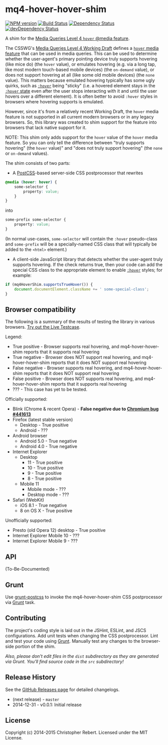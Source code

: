 # mq4-hover-hover-shim
[![NPM version](https://badge.fury.io/js/mq4-hover-hover-shim.svg)](http://badge.fury.io/js/mq4-hover-hover-shim)
[![Build Status](https://img.shields.io/travis/cvrebert/mq4-hover-hover-shim/master.svg)](https://travis-ci.org/cvrebert/mq4-hover-hover-shim)
[![Dependency Status](https://david-dm.org/cvrebert/mq4-hover-hover-shim.svg)](https://david-dm.org/cvrebert/mq4-hover-hover-shim)
[![devDependency Status](https://david-dm.org/cvrebert/mq4-hover-hover-shim/dev-status.svg)](https://david-dm.org/cvrebert/mq4-hover-hover-shim#info=devDependencies)

A shim for the [Media Queries Level 4 `hover` @media feature](http://drafts.csswg.org/mediaqueries/#hover).

The CSSWG's [Media Queries Level 4 Working Draft](http://drafts.csswg.org/mediaqueries/) defines a [`hover` media feature](https://developer.mozilla.org/en-US/docs/Web/CSS/@media/hover) that can be used in media queries. This can be used to determine whether the user-agent's primary pointing device truly supports hovering (like mice do) (the `hover` value), or emulates hovering (e.g. via a long tap, like most modern touch-based mobile devices) (the `on-demand` value), or does not support hovering at all (like some old mobile devices) (the `none` value). This matters because emulated hovering typically has some ugly quirks, such as [`:hover`](hover-pseudo) being "sticky" (i.e. a hovered element stays in the [`:hover` state](hover-pseudo) even after the user stops interacting with it and until the user hovers over a different element). It is often better to avoid `:hover` styles in browsers where hovering supports is emulated.

However, since it's from a relatively recent Working Draft, the `hover` media feature is not supported in all current modern browsers or in any legacy browsers. So, this library was created to shim support for the feature into browsers that lack native support for it.

NOTE: This shim only adds support for the `hover` value of the `hover` media feature. So you can only tell the difference between "truly supports hovering" (the `hover` value)" and "does not truly support hovering" (the `none` or `on-demand` values).

The shim consists of two parts:
* A [PostCSS](https://github.com/postcss/postcss)-based server-side CSS postprocessor that rewrites
```css
@media (hover: hover) {
    some-selector {
        property: value;
    }
}
```
into
```css
some-prefix some-selector {
    property: value;
}
```
(In normal use-cases, `some-selector` will contain the `:hover` pseudo-class and `some-prefix` will be a specially-named CSS class that will typically be added to the `<html>` element.)
* A client-side JavaScript library that detects whether the user-agent truly supports hovering. If the check returns true, then your code can add the special CSS class to the appropriate element to enable [`:hover`](hover-pseudo) styles; for example:
```js
if (mq4HoverShim.supportsTrueHover()) {
    document.documentElement.className += ' some-special-class';
}
```

[hover-pseudo]: https://developer.mozilla.org/en-US/docs/Web/CSS/:hover

## Browser compatibility

The following is a summary of the results of testing the library in various browsers. [Try out the Live Testcase](http://jsfiddle.net/cvrhulu/5vszkpmg/).

Legend:
* True positive - Browser supports real hovering, and mq4-hover-hover-shim reports that it supports real hovering
* True negative - Browser does NOT support real hovering, and mq4-hover-hover-shim reports that it does NOT support real hovering
* False negative - Browser supports real hovering, and mq4-hover-hover-shim reports that it does NOT support real hovering
* False positive - Browser does NOT supports real hovering, and mq4-hover-hover-shim reports that it supports real hovering
* ??? - This case has yet to be tested.

Officially supported:
* Blink (Chrome & recent Opera) - **False negative due to [Chromium bug #441613](http://crbug.com/441613)**
* Firefox (latest stable version)
  * Desktop - True positive
  * Android - ???
* Android browser
  * Android 5.0 - True negative
  * Android 4.0 - True negative
* Internet Explorer
  * Desktop
    * 11 - True positive
    * 10 - True positive
    * 9 - True positive
    * 8 - True positive
  * Mobile 11
    * Mobile mode - ???
    * Desktop mode - ???
* Safari (WebKit)
  * iOS 8.1 - True negative
  * 8 on OS X - True positive

Unofficially supported:
* Presto (old Opera 12) desktop - True positive
* Internet Explorer Mobile 10 - ???
* Internet Explorer Mobile 9 - ???

## API
(To-Be-Documented)

## Grunt
Use [grunt-postcss](https://github.com/nDmitry/grunt-postcss) to invoke the mq4-hover-hover-shim CSS postprocessor via [Grunt](http://gruntjs.com/) task.

## Contributing
The project's coding style is laid out in the JSHint, ESLint, and JSCS configurations. Add unit tests when changing the CSS postprocessor. Lint and test your code using [Grunt](http://gruntjs.com/). Manually test any changes to the browser-side portion of the shim.

_Also, please don't edit files in the `dist` subdirectory as they are generated via Grunt. You'll find source code in the `src` subdirectory!_

## Release History
See the [GitHub Releases page](https://github.com/cvrebert/mq4-hover-hover-shim/releases) for detailed changelogs.
* (next release) - `master`
* 2014-12-31 - v0.0.1: Initial release

## License
Copyright (c) 2014-2015 Christopher Rebert. Licensed under the MIT License.
